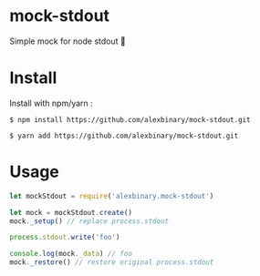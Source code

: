 # mock-stdout
Simple mock for node stdout 👻

# Install

Install with npm/yarn :

```
$ npm install https://github.com/alexbinary/mock-stdout.git

$ yarn add https://github.com/alexbinary/mock-stdout.git
```

# Usage

```javascript
let mockStdout = require('alexbinary.mock-stdout')

let mock = mockStdout.create()
mock._setup() // replace process.stdout

process.stdout.write('foo')

console.log(mock._data) // foo
mock._restore() // restore original process.stdout
```
